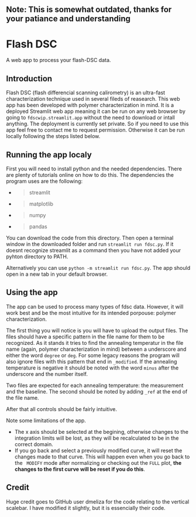 ##  Note: This is somewhat outdated, thanks for your patiance and understanding
#  Flash DSC
A web app to process your flash-DSC data.
##  Introduction
Flash DSC (flash differencial scanning calirometry) is an ultra-fast characterization technique used in several fileds of reasearch. This web app has been developed with polymer characterization in mind.
It is a deployed Streamlit web app meaning it can be run on any web browser by going to `fdscwip.streamlit.app` without the need to download or intall anything. The deployment is currently set private. So if you need to use this app feel free to contact me to request permission. Otherwise it can be run locally following the steps listed below.
##  Running the app localy
First you will need to install python and the needed dependencies. There are plenty of tutorials online on how to do this.
The dependencies the program uses are the following:
+ >streamlit
+ >matplotlib
+ >numpy
+ >pandas

You can download the code from this directory. Then open a terminal window in the downloaded folder and run `streamlit run fdsc.py`. If it doesnt recognize streamlit as a command then you have not added your pyhton directory to PATH.

Alternatively you can use `python -m streamlit run fdsc.py`. The app should open in a new tab in your default browser.
##  Using the app
The app can be used to process many types of fdsc data. However, it will work best and be the most intuitive for its intended porpouse: polymer characterization.

The first thing you will notice is you will have to upload the output files. The files should have a specific pattern in the file name for them to be recognized.
As it stands it tries to find the annealing temperatur in the file name (again, polymer characterization in mind) between a underscore and either the word `degree` or `deg`. For some legacy reasons the program will also ignore files with this pattern that end in `_modified`. If the annealing temperature is negative it should be noted with the word `minus` after the underscore and the number itself.

Two files are expected for each annealing temperature: the measurement and the baseline. The second should be noted by adding `_ref` at the end of the file name.

After that all controls should be fairly intuitive.

Note some limitations of the app.
+ The x axis should be selected at the begining, otherwise changes to the integration limits will be lost, as they will be recalculated to be in the correct domain.
+ If you go back and select a previously modified curve, it will reset the changes made to that curve. This will happen even when you go back to the ` MODIFY` mode after normalizing or checking out the `FULL` plot, **the changes to the first curve will be reset if you do this**.

##  Credit
Huge credit goes to GitHub user dmeliza for the code relating to the vertical scalebar. I have modified it slightly, but it is essencially their code.

